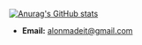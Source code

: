 [![Anurag's GitHub stats](https://github-readme-stats.vercel.app/api?username=GalenBlabla)](https://github.com/anuraghazra/github-readme-stats)

- **Email:** alonmadeit@gmail.com

